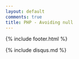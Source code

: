 ```yaml
---
layout: default
comments: true
title: PHP - Avoiding null
---
```



{% include footer.html %}

{% include disqus.md %}